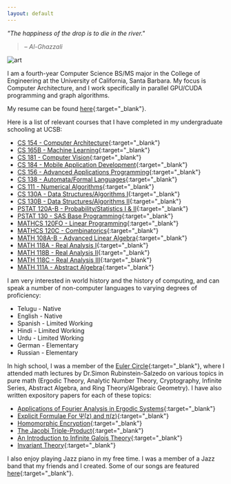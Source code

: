 ```yaml
---
layout: default
---
```


*"The happiness of the drop is to die in the river."*
> – <cite>Al-Ghazzali</cite>

![art](https://user-images.githubusercontent.com/49664689/105325271-431fd300-5b81-11eb-9d75-802e414fe965.jpg)

I am a fourth-year Computer Science BS/MS major in the College of Engineering at the University of California, Santa Barbara. My focus is Computer Architecture, and I work specifically in parallel GPU/CUDA programming and graph algorithms.

My resume can be found [here](/cv.pdf){:target="_blank"}.

Here is a list of relevant courses that I have completed in my undergraduate schooling at UCSB:

* [CS 154       - Computer Architecture](https://cs.ucsb.edu/education/courses/course-descriptions/computer-architecture){:target="_blank"}
* [CS 165B      - Machine Learning](https://cs.ucsb.edu/index.php/education/courses/course-descriptions/machine-learning){:target="_blank"}
* [CS 181       - Computer Vision](https://cs.ucsb.edu/index.php/education/courses/course-descriptions/introduction-computer-vision){:target="_blank"}
* [CS 184       - Mobile Application Development](https://cs.ucsb.edu/index.php/education/courses/course-descriptions/mobile-application-development){:target="_blank"}
* [CS 156       - Advanced Applications Programming](https://cs.ucsb.edu/index.php/education/courses/course-descriptions/advanced-applications-programming){:target="_blank"}
* [CS 138       - Automata/Formal Languages](https://cs.ucsb.edu/index.php/education/courses/course-descriptions/automata-and-formal-languages){:target="_blank"}
* [CS 111       - Numerical Algorithms](https://cs.ucsb.edu/index.php/education/courses/course-descriptions/introduction-computational-science){:target="_blank"}
* [CS 130A      - Data Structures/Algorithms I](https://cs.ucsb.edu/index.php/education/courses/course-descriptions/data-structures-and-algorithms-i){:target="_blank"}
* [CS 130B      - Data Structures/Algorithms II](https://cs.ucsb.edu/index.php/education/courses/course-descriptions/data-structures-and-algorithms-ii){:target="_blank"}
* [PSTAT 120A-B - Probability/Statistics I & II](https://www.coursicle.com/ucsb/courses/PSTAT/120B/){:target="_blank"}
* [PSTAT 130    - SAS Base Programming](https://www.coursicle.com/ucsb/courses/PSTAT/130/){:target="_blank"}
* [MATHCS 120FO - Linear Programming](https://ccs.ucsb.edu/courses/2021/spring/linear-optimization){:target="_blank"}
* [MATHCS 120C  - Combinatorics](https://ccs.ucsb.edu/courses/2021/winter/combinatorics){:target="_blank"}
* [MATH 108A-B  - Advanced Linear Algebra](https://www.coursicle.com/ucsb/courses/MATH/108B/){:target="_blank"}
* [MATH 118A    - Real Analysis I](https://www.coursicle.com/ucsb/courses/MATH/118A/){:target="_blank"}
* [MATH 118B    - Real Analysis II](https://www.coursicle.com/ucsb/courses/MATH/118B/){:target="_blank"}
* [MATH 118C    - Real Analysis III](https://www.coursicle.com/ucsb/courses/MATH/118C/){:target="_blank"}
* [MATH 111A    - Abstract Algebra](https://www.coursicle.com/ucsb/courses/MATH/111A/){:target="_blank"}

I am very interested in world history and the history of computing, and can speak a number of non-computer languages to varying degrees of proficiency:

* Telugu  - Native
* English - Native
* Spanish - Limited Working
* Hindi   - Limited Working
* Urdu    - Limited Working
* German  - Elementary
* Russian - Elementary

In high school, I was a member of the [Euler Circle](http://eulercircle.com){:target="_blank"}, where I attended math lectures by Dr.Simon Rubinstein-Salzedo on various topics in pure math (Ergodic Theory, Analytic Number Theory, Cryptography, Infinite Series, Abstract Algebra, and Ring Theory/Algebraic Geometry). I have also written expository papers for each of these topics:

* [Applications of Fourier Analysis in Ergodic Systems](http://simonrs.com/eulercircle/ergodictheory/krishna-rushil-fourier.pdf){:target="_blank"}
* [Explicit Formulae For &Psi;(z) and &pi;(z)](http://simonrs.com/eulercircle/analyticnt/krishna-explicit.pdf){:target="_blank"}
* [Homomorphic Encryption](http://simonrs.com/eulercircle/crypto2019/saadiq-rushil-krishna-homomorphic.pdf){:target="_blank"}
* [The Jacobi Triple-Product](http://simonrs.com/eulercircle/infiniteseries/krishna-tripleprod.pdf){:target="_blank"}
* [An Introduction to Infinite Galois Theory](http://simonrs.com/eulercircle/algebra2020/krishna-infinitegalois.pdf){:target="_blank"}
* [Invariant Theory](http://simonrs.com/eulercircle/rtag2020/krishna-invariant.pdf){:target="_blank"}

I also enjoy playing Jazz piano in my free time. I was a member of a Jazz band that my friends and I created. Some of our songs are featured [here](https://www.youtube.com/channel/UCd8hTfZHh_n0LqAocn8IXTw){:target="_blank"}.

<!---[Here](![photograph of dog and boy](https://user-images.githubusercontent.com/49664689/107943741-f8a43300-6f41-11eb-8258-fed8a681be63.jpeg)){:target="_blank"} is a photograph of myself.


--->



